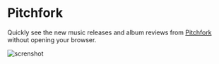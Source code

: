 # Pitchfork

Quickly see the new music releases and album reviews from [Pitchfork](https://pitchfork.com) without opening your browser.

![screnshot](metadata/pitchfork-reviews-1.png)
